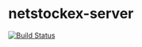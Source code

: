 # netstockex-server
[![Build Status](https://travis-ci.org/NRshka/netstockex-server.svg?branch=master)](https://travis-ci.org/NRshka/netstockex-server)
